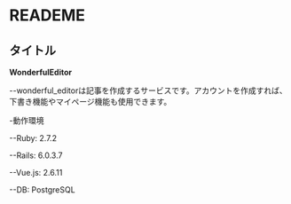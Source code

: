 # READEME

## タイトル
**WonderfulEditor**



--wonderful_editorは記事を作成するサービスです。アカウントを作成すれば、下書き機能やマイページ機能も使用できます。

-動作環境

--Ruby: 2.7.2

--Rails: 6.0.3.7

--Vue.js: 2.6.11

--DB: PostgreSQL


